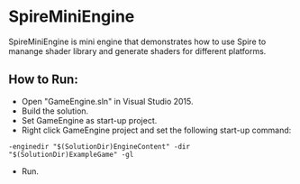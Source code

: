 # SpireMiniEngine

SpireMiniEngine is mini engine that demonstrates how to use Spire to manange shader library and generate shaders for different platforms.

## How to Run:
- Open "GameEngine.sln" in Visual Studio 2015.
- Build the solution.
- Set GameEngine as start-up project.
- Right click GameEngine project and set the following start-up command:

`
-enginedir "$(SolutionDir)EngineContent" -dir "$(SolutionDir)ExampleGame" -gl
`

- Run.
